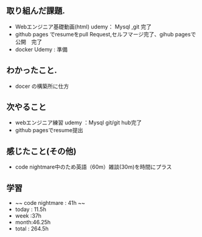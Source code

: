 ## 取り組んだ課題. 
+ Webエンジニア基礎動画(html) udemy： Mysql ,git 完了
+ github pages でresumeをpull Request,セルフマージ完了、gihub pagesで公開　完了
+ docker Udemy : 準備
## わかったこと.
* docer の構築所に仕方
 ## 次やること 　
+ webエンジニア練習 udemy ：Mysql git/git hub完了
+ github pagesでresume提出
## 感じたこと(その他)
+ code nightmare中のため英語（60m）雑談(30m)を時間にプラス
## 学習
+ ~~ code nightmare : 41h ~~
+ today : 11.5h 
+ week :37h
+ month:46.25h
+ total : 264.5h